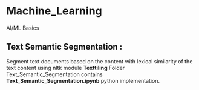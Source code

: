 # Machine_Learning
AI/ML Basics

## Text Semantic Segmentation :
Segment text documents based on the content with lexical similarity of the text content using nltk module **Texttiling**
Folder Text_Semantic_Segmentation contains **Text_Semantic_Segmentation.ipynb** python implementation.

